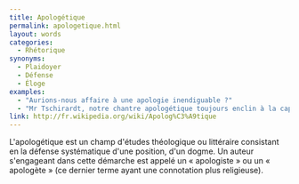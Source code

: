 ```yaml
---
title: Apologétique
permalink: apologetique.html
layout: words
categories:
  - Rhétorique
synonyms:
  - Plaidoyer
  - Défense
  - Éloge
examples:
  - "Aurions-nous affaire à une apologie inendiguable ?"
  - "Mr Tschirardt, notre chantre apologétique toujours enclin à la capucinade rhétorique !"
link: http://fr.wikipedia.org/wiki/Apolog%C3%A9tique
---
```


L'apologétique est un champ d'études théologique ou littéraire consistant en la défense systématique d'une position, d'un dogme. Un auteur s'engageant dans cette démarche est appelé un « apologiste » ou un « apologète » (ce dernier terme ayant une connotation plus religieuse).

